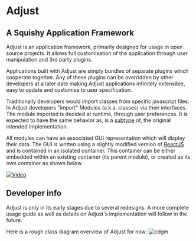 # Adjust
## A Squishy Application Framework

Adjust is an application framework, primarily designed for usage in open source projects. It allows full customisation of the application through user manipulation and 3rd party plugins.

Applications built with Adjust are simply bundles of separate plugins which cooperate together. Any of these plugins can be overridden by other developers at a later date making Adjust applications infinitely extensible, easy to update and customise to user specification. 

Traditionally developers would import classes from specific javascript files. In Adjust developers "import" Modules (a.k.a. classes) via their interfaces. The module imported is decided at runtime, through user preferences. It is expected to have the same behavior as, is a [subtype](https://en.wikipedia.org/wiki/Subtyping) of, the original intended implementation.

All modules can have an associated GUI representation which will display their data. The GUI is written using a slightly modified version of [ReactJS](https://reactjs.org/) and is contained in an isolated container. This container can be either embedded within an existing container (its parent module), or created as its own container as shown below.

[![Video](https://img.youtube.com/vi/4Rlp3q9dqYM/0.jpg)](https://www.youtube.com/watch?v=4Rlp3q9dqYM)

## Developer info

Adjust is only in its early stages due to several redesigns. A more complete usage guide as well as details on Adjust's implementation will follow in the future.

Here is a rough class diagram overview of Adjust for now:
![cdgm](https://raw.githubusercontent.com/LaunchMenu/Adjust/master/packages/core/docs/diagrams/overview.png)
